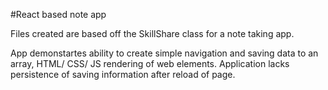 #React based note app

Files created are based off the SkillShare class for a note taking app.

App demonstartes ability to create simple navigation and saving data to an array,
HTML/ CSS/ JS rendering of web elements.
Application lacks persistence of saving information after reload of page.
